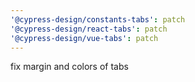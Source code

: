 ```yaml
---
'@cypress-design/constants-tabs': patch
'@cypress-design/react-tabs': patch
'@cypress-design/vue-tabs': patch
---
```


fix margin and colors of tabs
